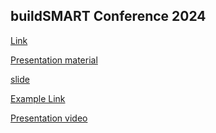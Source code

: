 ## buildSMART Conference 2024


[Link](https://event.buildingsmart.or.kr/Conference/2024)

[Presentation material]()

[slide](https://docs.google.com/presentation/d/1cPHSAWtLC275wYiaSogcCCexiP2zPf7oxogN7XTl474)

<a href="https://example.com" target="_blank">Example Link</a>

[Presentation video]()

